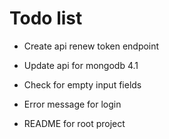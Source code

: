 # Todo list

* Create api renew token endpoint
* Update api for mongodb 4.1

* Check for empty input fields
* Error message for login

* README for root project